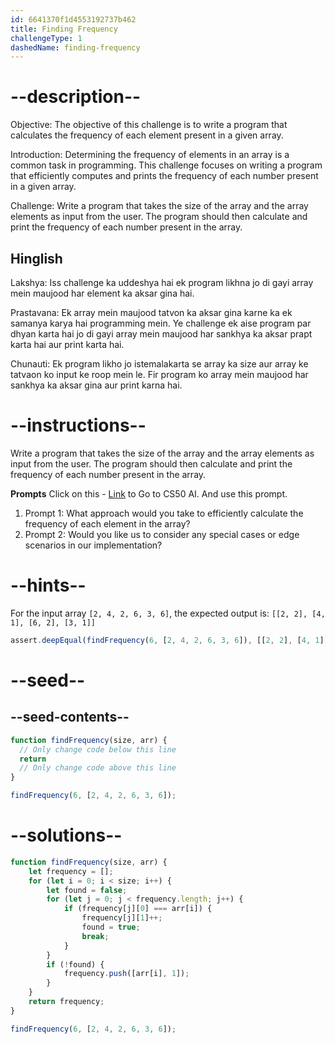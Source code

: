 ```yaml
---
id: 6641370f1d4553192737b462
title: Finding Frequency
challengeType: 1
dashedName: finding-frequency
---
```


# --description--

Objective: The objective of this challenge is to write a program that calculates the frequency of each element present in a given array.

Introduction: Determining the frequency of elements in an array is a common task in programming. This challenge focuses on writing a program that efficiently computes and prints the frequency of each number present in a given array.

Challenge: Write a program that takes the size of the array and the array elements as input from the user. The program should then calculate and print the frequency of each number present in the array.

<h2>Hinglish</h2>

Lakshya: Iss challenge ka uddeshya hai ek program likhna jo di gayi array mein maujood har element ka aksar gina hai.</br>

Prastavana: Ek array mein maujood tatvon ka aksar gina karne ka ek samanya karya hai programming mein. Ye challenge ek aise program par dhyan karta hai jo di gayi array mein maujood har sankhya ka aksar prapt karta hai aur print karta hai.

Chunauti: Ek program likho jo istemalakarta se array ka size aur array ke tatvaon ko input ke roop mein le. Fir program ko array mein maujood har sankhya ka aksar gina aur print karna hai.

# --instructions--

Write a program that takes the size of the array and the array elements as input from the user. The program should then calculate and print the frequency of each number present in the array.

**Prompts**
Click on this - <a href = "https://cs50.ai/chat">Link</a> to Go to CS50 AI.
And use this prompt.

1. Prompt 1: What approach would you take to efficiently calculate the frequency of each element in the array?
2. Prompt 2: Would you like us to consider any special cases or edge scenarios in our implementation?


# --hints--

For the input array `[2, 4, 2, 6, 3, 6]`, the expected output is: `[[2, 2], [4, 1], [6, 2], [3, 1]]`


```js
assert.deepEqual(findFrequency(6, [2, 4, 2, 6, 3, 6]), [[2, 2], [4, 1], [6, 2], [3, 1]]);

```

# --seed--

## --seed-contents--

```js
function findFrequency(size, arr) {
  // Only change code below this line
  return
  // Only change code above this line
}

findFrequency(6, [2, 4, 2, 6, 3, 6]);

```

# --solutions--

```js
function findFrequency(size, arr) {
    let frequency = [];
    for (let i = 0; i < size; i++) {
        let found = false;
        for (let j = 0; j < frequency.length; j++) {
            if (frequency[j][0] === arr[i]) {
                frequency[j][1]++;
                found = true;
                break;
            }
        }
        if (!found) {
            frequency.push([arr[i], 1]);
        }
    }
    return frequency;
}

findFrequency(6, [2, 4, 2, 6, 3, 6]);

```
